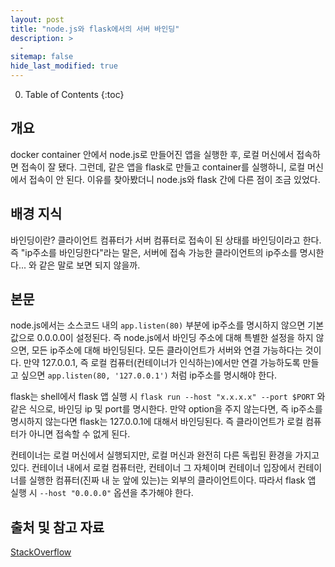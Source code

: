 ```yaml
---
layout: post
title: "node.js와 flask에서의 서버 바인딩"
description: >
  -
sitemap: false
hide_last_modified: true
---
```



0. Table of Contents
{:toc}

## 개요

docker container 안에서 node.js로 만들어진 앱을 실행한 후, 로컬 머신에서 접속하면 접속이 잘 됐다. 그런데, 같은 앱을 flask로 만들고 container를 실행하니, 로컬 머신에서 접속이 안 된다. 이유를 찾아봤더니 node.js와 flask 간에 다른 점이 조금 있었다.

## 배경 지식

바인딩이란? 클라이언트 컴퓨터가 서버 컴퓨터로 접속이 된 상태를 바인딩이라고 한다. 즉 "ip주소를 바인딩한다"라는 말은, 서버에 접속 가능한 클라이언트의 ip주소를 명시한다... 와 같은 말로 보면 되지 않을까.

## 본문

node.js에서는 소스코드 내의 `app.listen(80)` 부분에 ip주소를 명시하지 않으면 기본값으로 0.0.0.0이 설정된다. 즉 node.js에서 바인딩 주소에 대해 특별한 설정을 하지 않으면, 모든 ip주소에 대해 바인딩된다. 모든 클라이언트가 서버와 연결 가능하다는 것이다. 만약 127.0.0.1, 즉 로컬 컴퓨터(컨테이너가 인식하는)에서만 연결 가능하도록 만들고 싶으면 `app.listen(80, '127.0.0.1')` 처럼 ip주소를 명시해야 한다.

flask는 shell에서 flask 앱 실행 시 `flask run --host "x.x.x.x" --port $PORT` 와 같은 식으로, 바인딩 ip 및 port를 명시한다. 만약 option을 주지 않는다면, 즉 ip주소를 명시하지 않는다면 flask는 127.0.0.1에 대해서 바인딩된다. 즉 클라이언트가 로컬 컴퓨터가 아니면 접속할 수 없게 된다.

컨테이너는 로컬 머신에서 실행되지만, 로컬 머신과 완전히 다른 독립된 환경을 가지고 있다. 컨테이너 내에서 로컬 컴퓨터란, 컨테이너 그 자체이며 컨테이너 입장에서 컨테이너를 실행한 컴퓨터(진짜 내 눈 앞에 있는)는 외부의 클라이언트이다. 따라서 flask 앱 실행 시 `--host "0.0.0.0"` 옵션을 추가해야 한다.


## 출처 및 참고 자료

[StackOverflow](https://stackoverflow.com/questions/33953447/express-app-server-listen-all-interfaces-instead-of-localhost-only)